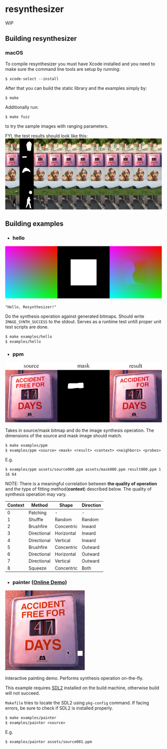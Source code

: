 # resynthesizer

WIP

## Building resynthesizer

### macOS

To compile resynthesizer you must have Xcode installed and you need to make sure the command line tools are setup by running:

```
$ xcode-select --install
```

After that you can build the static library and the examples simply by:

```
$ make
```

Additionally run:
```
$ make fuzz
```

to try the sample images with ranging parameters. 

FYI, the test results should look like this:
![preview](./docs/preview.png)

## Building examples

- ### hello

![example-hello](./docs/example-hello.png)

`"Hello, Resynthesizer!"`

Do the synthesis operation against generated bitmaps. Should write `IMAGE_SYNTH_SUCCESS` to the stdout. Serves as a runtime test untill proper unit test scripts are done.

```
$ make examples/hello
$ examples/hello
```

- ### ppm

![example-ppm](./docs/example-ppm.png)

Takes in source/mask bitmap and do the image synthesis operation. The dimensions of the source and mask image should match.

```
$ make examples/ppm
$ examples/ppm <source> <mask> <result> <context> <neighbors> <probes>
```

E.g.
```
$ examples/ppm assets/source000.ppm assets/mask000.ppm result000.ppm 1 16 64
```

NOTE: There is a meaningful correlation between **the quality of operation** and the type of fitting method(**context**) described below. The quality of synthesis operation may vary.

| Context | Method      | Shape      | Direction |
|---------|-------------|------------|-----------|
| 0       | Patching    | -          | -         |
| 1       | Shuffle     | Random     | Random    |
| 2       | Brushfire   | Concentric | Inward    |
| 3       | Directional | Horizontal | Inward    |
| 4       | Directional | Vertical   | Inward    |
| 5       | Brushfire   | Concentric | Outward   |
| 6       | Directional | Horizontal | Outward   |
| 7       | Directional | Vertical   | Outward   |
| 8       | Squeeze     | Concentric | Both      |

- ### painter ([Online Demo](https://61315.github.io/resynthesizer/painter.html))

![example-painter](./docs/example-painter.gif)

Interactive painting demo. Performs synthesis operation on-the-fly.

This example requires [SDL2](https://wiki.libsdl.org/Installation) installed on the build machine, otherwise build will not succeed.

`Makefile` tries to locate the SDL2 using `pkg-config` command. If facing errors, be sure to check if SDL2 is installed properly.

```
$ make examples/painter
$ examples/painter <source>
```
E.g.
```
$ examples/painter assets/source001.ppm
```